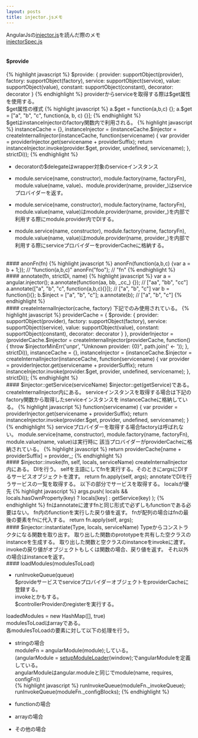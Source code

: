 ```yaml
---
layout: posts
title: injector.jsメモ 
---
```

AngularJsの[injector.js](https://github.com/angular/angular.js/blob/master/src/auto/injector.js)を読んだ際のメモ  
[injectorSpec.js](https://github.com/angular/angular.js/blob/master/test/auto/injectorSpec.js)   
<br/>    
#### $provide  
{% highlight javascript %}
$provide: {
    provider: supportObject(provider),
    factory: supportObject(factory),
    service: supportObject(service),
    value: supportObject(value),
    constant: supportObject(constant),
    decorator: decorator
  }
{% endhighlight %}   
providerからserviceを取得する際は$get属性を使用する。  
$get属性の様式   
{% highlight javascript %}
a.$get = function(a,b,c) {};
a.$get = ["a", "b", "c", function(a, b, c) {}];
{% endhighlight %}   
$getはinstanceInjectorのfactory関数内で利用される。  
{% highlight javascript %}
instanceCache = {},
instanceInjector = (instanceCache.$injector =
  createInternalInjector(instanceCache, function(servicename) {
    var provider = providerInjector.get(servicename + providerSuffix);
    return instanceInjector.invoke(provider.$get, provider, undefined, servicename);
  }, strictDi));
{% endhighlight %}   
* decoratorの$delegateはwrapper対象のserviceインスタンス      

* module.service(name, constructor), module.factory(name, factoryFn), module.value(name, value)、module.provider(name, provider_)はserviceプロバイダーを返す。    

* module.service(name, constructor), module.factory(name, factoryFn), module.value(name, value)はmodule.provider(name, provider_)を内部で利用する際にmodule.provider内でDIする。

* module.service(name, constructor), module.factory(name, factoryFn), module.value(name, value)はmodule.provider(name, provider_)を内部で利用する際にserviceプロバイダーをproviderCacheに格納する。   

<br/>    
#### anonFn(fn)  
{% highlight javascript %}
anonFn(function(a,b,c) {var a = b + 1;});
// "function(a,b,c)"
anonFn("foo");
// "fn"
{% endhighlight %}   
<br/>    
#### annotate(fn, strictDi, name)
{% highlight javascript %}
var a = angular.injector();
a.annotate(function(aa, bb, _cc_) {});
// ["aa", "bb", "cc"]
a.annotate(["a", "b", "c", function(a,b,c){}]);
// ["a", "b", "c"]
var b = function(){};
b.$inject = ["a", "b", "c"];
a.annotate(b);
// ["a", "b", "c"]
{% endhighlight %}   
<br/>    
#### createInternalInjector(cache, factory)   
下記でのみ使用されている。    
{% highlight javascript %}
      providerCache = {
        $provide: {
            provider: supportObject(provider),
            factory: supportObject(factory),
            service: supportObject(service),
            value: supportObject(value),
            constant: supportObject(constant),
            decorator: decorator
          }
      },
      providerInjector = (providerCache.$injector =
          createInternalInjector(providerCache, function() {
            throw $injectorMinErr('unpr', "Unknown provider: {0}", path.join(' <- '));
          }, strictDi)),
      instanceCache = {},
      instanceInjector = (instanceCache.$injector =
          createInternalInjector(instanceCache, function(servicename) {
            var provider = providerInjector.get(servicename + providerSuffix);
            return instanceInjector.invoke(provider.$get, provider, undefined, servicename);
          }, strictDi));
{% endhighlight %}   
<br/>    
#### $injector::getService(serviceName)  
$injector::get(getService)である。
createInternalInjector内にある。    
serviceインスタンスを取得する場合は下記のfactory関数から取得したserviceインスタンスを   
instanceCacheに格納している。    
{% highlight javascript %}
function(servicename) {
    var provider = providerInjector.get(servicename + providerSuffix);
    return instanceInjector.invoke(provider.$get, provider, undefined, servicename);
}
{% endhighlight %}   
serviceプロバイダーを取得する場合factoryは呼ばれない。    
module.service(name, constructor), module.factory(name, factoryFn), module.value(name, value)は実行時に   
該当プロバイダーがproviderCacheに格納されている。
{% highlight javascript %}
return providerCache[name + providerSuffix] = provider_;
{% endhighlight %}   

<br/>    
#### $injector::invoke(fn, self, locals, serviceName)  
createInternalInjector内にある。    
DIを行う。    
selfを主語にしてfnを実行する。そのときにargsにDIするサービスオブジェクトを渡す。     
return fn.apply(self, args);   
annotateでDIを行うサービスの一覧を取得する。    
以下の部分でサービスを取得する。  
localsが優先     
{% highlight javascript %}
args.push(
    locals && locals.hasOwnProperty(key)
    ? locals[key]
    : getService(key)
);
{% endhighlight %}   
fnはannotateに渡すfnと同じ形式で必ずしもfunctionである必要はない。    
fn内のfunctionを実行した戻り値を返す。   
fnが配列の場合はfnの最後の要素をfnに代入する。    
return fn.apply(self, args);  
<br/>    
#### $injector::instantiate(Type, locals, serviceName)    
Typeからコンストラクタになる関数を取り出す。     
取り出した関数のprototypeを共有した空クラスのinstanceを生成する。  
取り出した関数と空クラスのinstanceをinvokeに渡す。  
invokeの戻り値がオブジェクトもしくは関数の場合、戻り値を返す。   
それ以外の場合はinstanceを返す。   
<br/>    
#### loadModules(modulesToLoad)  

* runInvokeQueue(queue)  
$provideサービスでserviceプロバイダーオブジェクトをproviderCacheに登録する。   
invokeとかもする。   
$controllerProviderのregisterを実行する。

loadedModules = new HashMap([], true)   
modulesToLoadはarrayである。      
各modulesToLoadの要素に対して以下の処理を行う。   

* stringの場合      
moduleFn = angularModule(module);している。    
(angularModule = [setupModuleLoader](https://github.com/angular/angular.js/blob/master/src/loader.js)(window);でangularModuleを定義している。    
angularModuleはangular.moduleと同じでmodule(name, requires, configFn))   
{% highlight javascript %}
runInvokeQueue(moduleFn._invokeQueue);
runInvokeQueue(moduleFn._configBlocks);
{% endhighlight %}   
* functionの場合       

* arrayの場合   

* その他の場合   











